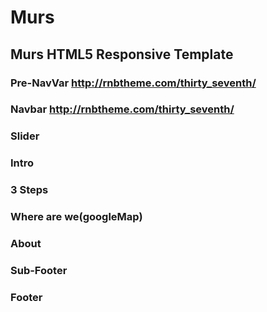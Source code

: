 # Murs
## Murs HTML5 Responsive Template


### Pre-NavVar http://rnbtheme.com/thirty_seventh/
### Navbar		http://rnbtheme.com/thirty_seventh/
### Slider
### Intro
### 3 Steps
### 
### 
### 
### Where are we(googleMap) 
### About
### Sub-Footer
### Footer